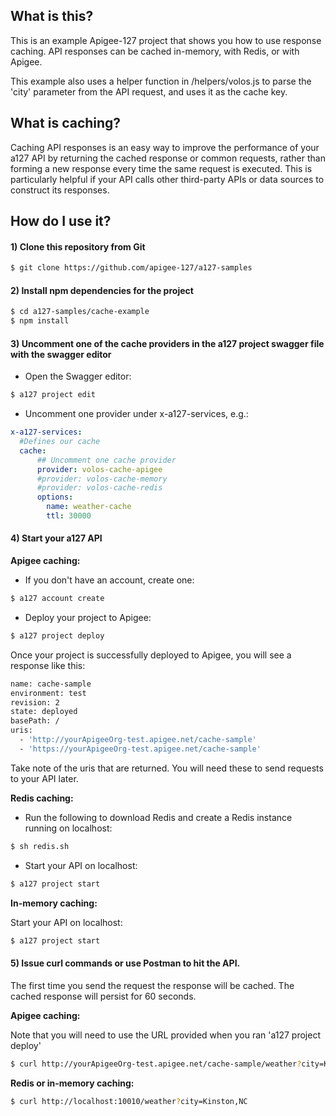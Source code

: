 ## What is this?

This is an example Apigee-127 project that shows you how to use response caching. API responses can be cached in-memory, with Redis, or with Apigee.

This example also uses a helper function in /helpers/volos.js to parse the 'city' parameter from the API request, and uses it as the cache key.

## What is caching?

Caching API responses is an easy way to improve the performance of your a127 API by returning the cached response or common requests, rather than forming a new response every time the same request is executed. This is particularly helpful if your API calls other third-party APIs or data sources to construct its responses.

## How do I use it?

#### 1) Clone this repository from Git
```bash 
$ git clone https://github.com/apigee-127/a127-samples
```

#### 2) Install npm dependencies for the project
```bash
$ cd a127-samples/cache-example
$ npm install
```

#### 3) Uncomment one of the cache providers in the a127 project swagger file with the swagger editor
- Open the Swagger editor:
```bash
$ a127 project edit
```
- Uncomment one provider under x-a127-services, e.g.:
```yaml
x-a127-services:
  #Defines our cache
  cache:
      ## Uncomment one cache provider
      provider: volos-cache-apigee
      #provider: volos-cache-memory
      #provider: volos-cache-redis
      options:
        name: weather-cache
        ttl: 30000
```

#### 4) Start your a127 API

**Apigee caching:**

- If you don't have an account, create one:
```bash
$ a127 account create
```

- Deploy your project to Apigee:
```bash
$ a127 project deploy
```
Once your project is successfully deployed to Apigee, you will see a response like this:
```bash
name: cache-sample
environment: test
revision: 2
state: deployed
basePath: /
uris:
  - 'http://yourApigeeOrg-test.apigee.net/cache-sample'
  - 'https://yourApigeeOrg-test.apigee.net/cache-sample'
```
Take note of the uris that are returned. You will need these to send requests to your API later.

**Redis caching:**

- Run the following to download Redis and create a Redis instance running on localhost:
```bash
$ sh redis.sh
``` 
- Start your API on localhost:
```bash
$ a127 project start
```

**In-memory caching:**

Start your API on localhost:
```bash
$ a127 project start
```

#### 5) Issue curl commands or use Postman to hit the API.

The first time you send the request the response will be cached. The cached response will persist for 60 seconds.

**Apigee caching:**

Note that you will need to use the URL provided when you ran 'a127 project deploy'

```bash
$ curl http://yourApigeeOrg-test.apigee.net/cache-sample/weather?city=Kinston,NC
```

**Redis or in-memory caching:**

```bash
$ curl http://localhost:10010/weather?city=Kinston,NC
```
